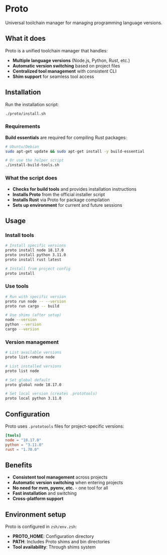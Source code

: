 # Proto

Universal toolchain manager for managing programming language versions.

## What it does

Proto is a unified toolchain manager that handles:
- **Multiple language versions** (Node.js, Python, Rust, etc.)
- **Automatic version switching** based on project files
- **Centralized tool management** with consistent CLI
- **Shim support** for seamless tool access

## Installation

Run the installation script:

```bash
./proto/install.sh
```

### Requirements

**Build essentials** are required for compiling Rust packages:

```bash
# Ubuntu/Debian
sudo apt-get update && sudo apt-get install -y build-essential

# Or use the helper script
./install-build-tools.sh
```

### What the script does

- **Checks for build tools** and provides installation instructions
- **Installs Proto** from the official installer script
- **Installs Rust** via Proto for package compilation
- **Sets up environment** for current and future sessions

## Usage

### Install tools

```bash
# Install specific versions
proto install node 18.17.0
proto install python 3.11.0
proto install rust latest

# Install from project config
proto install
```

### Use tools

```bash
# Run with specific version
proto run node -- --version
proto run cargo -- build

# Use shims (after setup)
node --version
python --version
cargo --version
```

### Version management

```bash
# List available versions
proto list-remote node

# List installed versions
proto list node

# Set global default
proto global node 18.17.0

# Set local version (creates .prototools)
proto local python 3.11.0
```

## Configuration

Proto uses `.prototools` files for project-specific versions:

```toml
[tools]
node = "18.17.0"
python = "3.11.0"
rust = "1.70.0"
```

## Benefits

- **Consistent tool management** across projects
- **Automatic version switching** when entering projects
- **No need for nvm, pyenv, etc.** - one tool for all
- **Fast installation** and switching
- **Cross-platform support**

## Environment setup

Proto is configured in `zsh/env.zsh`:
- **PROTO_HOME**: Configuration directory
- **PATH**: Includes Proto shims and bin directories
- **Tool availability**: Through shims system